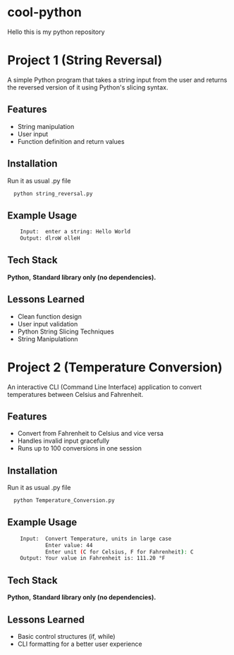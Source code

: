# cool-python
Hello this is my python repository


# Project 1 (String Reversal)

A simple Python program that takes a string input from the user and returns the reversed version of it using Python's slicing syntax.


## Features

- String manipulation
- User input
- Function definition and return values


## Installation

Run it as usual  .py file

```bash
  python string_reversal.py

```
    
## Example Usage

```bash
    Input:  enter a string: Hello World
    Output: dlroW olleH
```

## Tech Stack

**Python,** **Standard library only (no dependencies).** 


## Lessons Learned

- Clean function design
- User input validation
- Python String Slicing Techniques
- String Manipulationn


# Project 2 (Temperature Conversion)

An interactive CLI (Command Line Interface) application to convert temperatures between Celsius and Fahrenheit.


## Features

- Convert from Fahrenheit to Celsius and vice versa
- Handles invalid input gracefully
- Runs up to 100 conversions in one session


## Installation

Run it as usual  .py file

```bash
  python Temperature_Conversion.py
```
    
## Example Usage

```bash
    Input:  Convert Temperature, units in large case
            Enter value: 44
            Enter unit (C for Celsius, F for Fahrenheit): C 
    Output: Your value in Fahrenheit is: 111.20 °F
```


## Tech Stack

**Python,** **Standard library only (no dependencies).** 


## Lessons Learned

- Basic control structures (if, while)
- CLI formatting for a better user experience



